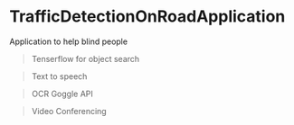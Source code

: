 # TrafficDetectionOnRoadApplication
Application to help blind people

>Tenserflow for object search

>Text to speech

>OCR Goggle API

>Video Conferencing 

